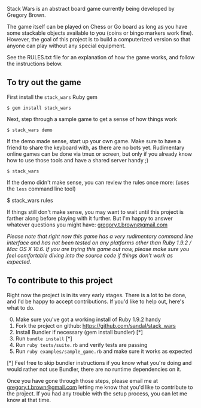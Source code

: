 Stack Wars is an abstract board game currently being developed by Gregory Brown.

The game itself can be played on Chess or Go board as long as you have some
stackable objects available to you (coins or bingo markers work fine). However,
the goal of this project is to build a computerized version so that anyone can
play without any special equipment.

See the RULES.txt file for an explanation of how the game works, and
follow the instructions below.

## To try out the game

First install the `stack_wars` Ruby gem

    $ gem install stack_wars

Next, step through a sample game to get a sense of how things work

    $ stack_wars demo

If the demo made sense, start up your own game. Make sure to have a friend
to share the keyboard with, as there are no bots yet. Rudimentary online
games can be done via tmux or screen, but only if you already know
how to use those tools and have a shared server handy ;)

    $ stack_wars

If the demo didn't make sense, you can review the rules once more:
(uses the `less` command line tool)

   $ stack_wars rules

If things still don't make sense, you may want to wait until this project is
farther along before playing with it further. But I'm happy to answer whatever
questions you might have: gregory.t.brown@gmail.com

_Please note that right now this game has a very rudimentary command line
interface and has not been tested on any platforms other than Ruby 1.9.2 /
Mac OS X 10.6. If you are trying this game out now, please make sure you
feel comfortable diving into the source code if things don't work as 
expected._

## To contribute to this project

Right now the project is in its very early stages. There is a lot to be done,
and I'd be happy to accept contributions. If you'd like to help out, here's what
to do.

0) Make sure you've got a working install of Ruby 1.9.2 handy
1) Fork the project on github: https://github.com/sandal/stack_wars
2) Install Bundler if necessary (gem install bundler) [*]
3) Run `bundle install` [*]
4) Run `ruby tests/suite.rb` and verify tests are passing
5) Run `ruby examples/sample_game.rb` and make sure it works as expected

[*] Feel free to skip bundler instructions if you know what you're doing and
would rather not use Bundler, there are no runtime dependencies on it.

Once you have gone through those steps, please email me at
gregory.t.brown@gmail.com letting me know that you'd like to contribute to the
project. If you had any trouble with the setup process, you can let me know at
that time.

